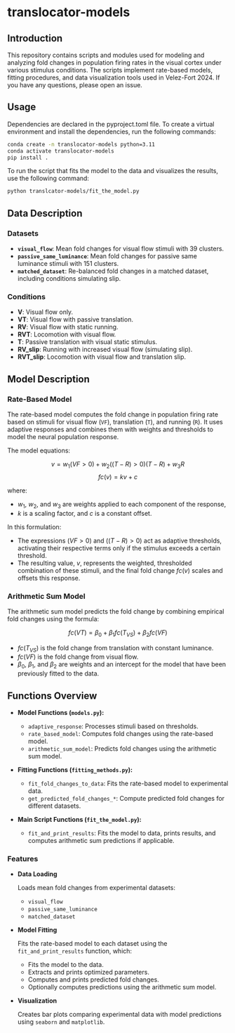 # translocator-models

## Introduction

This repository contains scripts and modules used for modeling and analyzing fold changes in population firing rates in the visual cortex under various stimulus conditions. The scripts implement rate-based models, fitting procedures, and data visualization tools used in Velez-Fort 2024. If you have any questions, please open an issue.

## Usage

Dependencies are declared in the pyproject.toml file. To create a virtual environment and install the dependencies, run the following commands:

```bash
conda create -n translocator-models python=3.11
conda activate translocator-models
pip install .
```

To run the script that fits the model to the data and visualizes the results, use the following command:

```bash
python translcator-models/fit_the_model.py
```

## Data Description

### Datasets

- **`visual_flow`**: Mean fold changes for visual flow stimuli with 39 clusters.
- **`passive_same_luminance`**: Mean fold changes for passive same luminance stimuli with 151 clusters.
- **`matched_dataset`**: Re-balanced fold changes in a matched dataset, including conditions simulating slip.

### Conditions

- **V**: Visual flow only.
- **VT**: Visual flow with passive translation.
- **RV**: Visual flow with static running.
- **RVT**: Locomotion with visual flow.
- **T**: Passive translation with visual static stimulus.
- **RV_slip**: Running with increased visual flow (simulating slip).
- **RVT_slip**: Locomotion with visual flow and translation slip.

## Model Description

### Rate-Based Model

The rate-based model computes the fold change in population firing rate based on stimuli for visual flow (`VF`), translation (`T`), and running (`R`). It uses adaptive responses and combines them with weights and thresholds to model the neural population response.

The model equations:

$$v = w_1(VF > 0) + w_2 ((T-R) > 0)(T-R) + w_3R$$
$$fc(v) = k v + c$$


where:
- $w_1$, $w_2$, and $w_3$ are weights applied to each component of the response,
- $k$ is a scaling factor, and $c$ is a constant offset.

In this formulation:
- The expressions $(VF > 0)$ and $((T - R) > 0)$ act as adaptive thresholds, activating their respective terms only if the stimulus exceeds a certain threshold.
- The resulting value, $v$, represents the weighted, thresholded combination of these stimuli, and the final fold change $fc(v)$ scales and offsets this response.


### Arithmetic Sum Model

The arithmetic sum model predicts the fold change by combining empirical fold changes using the formula:

$$fc(VT) = \beta_0 + \beta_1 fc(T_{VS}) + \beta_2 fc(VF)$$

- $fc(T_{VS})$ is the fold change from translation with constant luminance.
- $fc(VF)$ is the fold change from visual flow.
- $\beta_0$, $\beta_1$, and $\beta_2$ are weights and an intercept for the model that have been previously fitted to the data.

## Functions Overview

- **Model Functions (`models.py`):**
  - `adaptive_response`: Processes stimuli based on thresholds.
  - `rate_based_model`: Computes fold changes using the rate-based model.
  - `arithmetic_sum_model`: Predicts fold changes using the arithmetic sum model.

- **Fitting Functions (`fitting_methods.py`):**
  - `fit_fold_changes_to_data`: Fits the rate-based model to experimental data.
  - `get_predicted_fold_changes_*`: Compute predicted fold changes for different datasets.

- **Main Script Functions (`fit_the_model.py`):**
  - `fit_and_print_results`: Fits the model to data, prints results, and computes arithmetic sum predictions if applicable.


### Features

- **Data Loading**

  Loads mean fold changes from experimental datasets:

  - `visual_flow`
  - `passive_same_luminance`
  - `matched_dataset`

- **Model Fitting**

  Fits the rate-based model to each dataset using the `fit_and_print_results` function, which:

  - Fits the model to the data.
  - Extracts and prints optimized parameters.
  - Computes and prints predicted fold changes.
  - Optionally computes predictions using the arithmetic sum model.

- **Visualization**

  Creates bar plots comparing experimental data with model predictions using `seaborn` and `matplotlib`.
